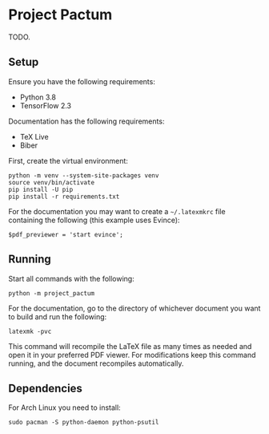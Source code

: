 # Project Pactum

TODO.

## Setup

Ensure you have the following requirements:

- Python 3.8
- TensorFlow 2.3

Documentation has the following requirements:

- TeX Live
- Biber

First, create the virtual environment:

    python -m venv --system-site-packages venv
    source venv/bin/activate
    pip install -U pip
    pip install -r requirements.txt

For the documentation you may want to create a `~/.latexmkrc` file containing
the following (this example uses Evince):

    $pdf_previewer = 'start evince';

## Running

Start all commands with the following:

    python -m project_pactum

For the documentation, go to the directory of whichever document you want to
build and run the following:

    latexmk -pvc

This command will recompile the LaTeX file as many times as needed and open it
in your preferred PDF viewer. For modifications keep this command running, and
the document recompiles automatically.

## Dependencies

For Arch Linux you need to install:

    sudo pacman -S python-daemon python-psutil
